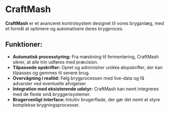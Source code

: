 # CraftMash
**CraftMash** er et avanceret kontrolsystem designet til vores bryganlæg, med et formål at optimere og automatisere deres brygproces. 

## Funktioner:
- **Automatisk processtyring:** Fra mæskning til fermentering, CraftMash sikrer, at alle trin udføres med præcision.
- **Tilpassede opskrifter:** Opret og administrer unikke ølopskrifter, der kan tilpasses og gemmes til senere brug.
- **Overvågning i realtid:** Følg brygprocessen med live-data og få advarsler ved eventuelle afvigelser.
- **Integration med eksisterende udstyr:** CraftMash kan nemt integreres med de fleste små bryggerisystemer.
- **Brugervenligt interface:** Intuitiv brugerflade, der gør det nemt at styre komplekse brygningsprocesser.
